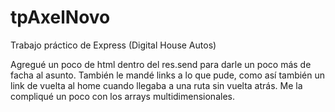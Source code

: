 # tpAxelNovo
Trabajo práctico de Express (Digital House Autos)

Agregué un poco de html dentro del res.send para darle un poco más de facha al asunto. También le mandé links a lo que pude, como así también un link de vuelta al home
cuando llegaba a una ruta sin vuelta atrás. Me la compliqué un poco con los arrays multidimensionales.
